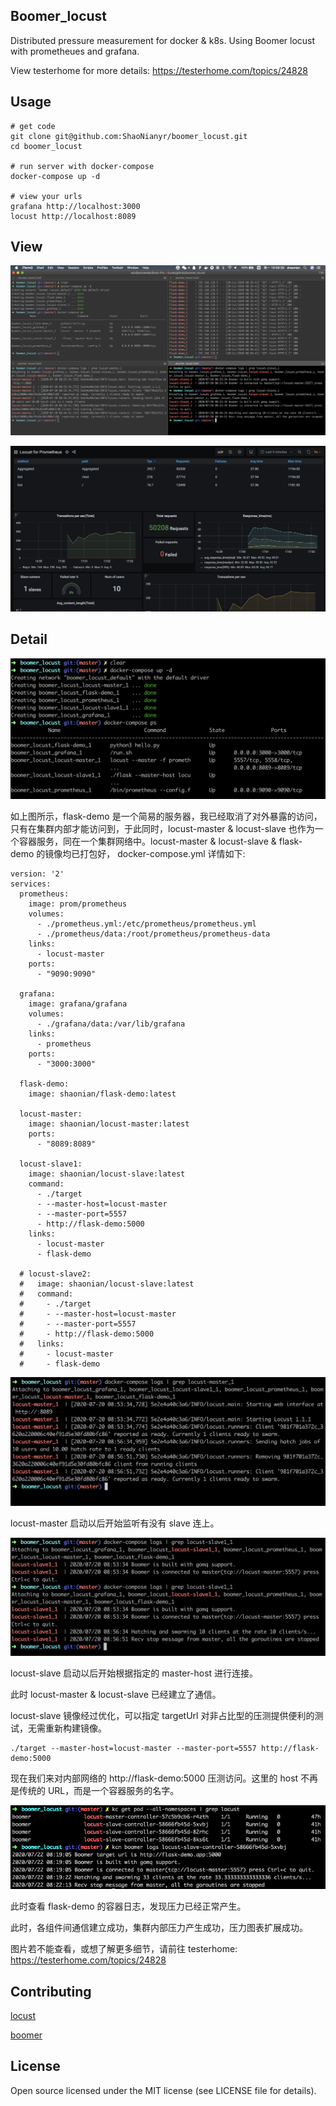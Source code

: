 ## Boomer_locust

Distributed pressure measurement for docker & k8s. Using Boomer locust with prometheues and grafana.

View testerhome for more details: https://testerhome.com/topics/24828

## Usage

```
# get code
git clone git@github.com:ShaoNianyr/boomer_locust.git
cd boomer_locust

# run server with docker-compose
docker-compose up -d

# view your urls
grafana http://localhost:3000
locust http://localhost:8089
```

## View

![cmd](cmd.png)

![newGrafana](newGrafana.png)

## Detail

![1](1.png)

如上图所示，flask-demo 是一个简易的服务器，我已经取消了对外暴露的访问，只有在集群内部才能访问到，于此同时，locust-master & locust-slave 也作为一个容器服务，同在一个集群网络中。locust-master & locust-slave & flask-demo 的镜像均已打包好， docker-compose.yml 详情如下:

```
version: '2'
services:
  prometheus:
    image: prom/prometheus
    volumes:
      - ./prometheus.yml:/etc/prometheus/prometheus.yml
      - ./prometheus/data:/root/prometheus/prometheus-data
    links:
      - locust-master
    ports:
      - "9090:9090"

  grafana:
    image: grafana/grafana
    volumes:
      - ./grafana/data:/var/lib/grafana
    links:
      - prometheus
    ports:
      - "3000:3000"

  flask-demo:
    image: shaonian/flask-demo:latest

  locust-master:
    image: shaonian/locust-master:latest
    ports:
      - "8089:8089"

  locust-slave1:
    image: shaonian/locust-slave:latest
    command:
      - ./target
      - --master-host=locust-master
      - --master-port=5557
      - http://flask-demo:5000
    links:
      - locust-master
      - flask-demo

  # locust-slave2:
  #   image: shaonian/locust-slave:latest
  #   command:
  #     - ./target
  #     - --master-host=locust-master
  #     - --master-port=5557
  #     - http://flask-demo:5000
  #   links:
  #     - locust-master
  #     - flask-demo
```

![2](2.png)

locust-master 启动以后开始监听有没有 slave 连上。

![3](3.png)

locust-slave 启动以后开始根据指定的 master-host 进行连接。

此时 locust-master & locust-slave 已经建立了通信。

locust-slave 镜像经过优化，可以指定 targetUrl 对非占比型的压测提供便利的测试，无需重新构建镜像。

```
./target --master-host=locust-master --master-port=5557 http://flask-demo:5000
```

现在我们来对内部网络的 http://flask-demo:5000 压测访问。这里的 host 不再是传统的 URL，而是一个容器服务的名字。

![7](7.png)

此时查看 flask-demo 的容器日志，发现压力已经正常产生。

此时，各组件间通信建立成功，集群内部压力产生成功，压力图表扩展成功。

图片若不能查看，或想了解更多细节，请前往 testerhome: https://testerhome.com/topics/24828

## Contributing

[locust](https://github.com/locustio/locust)

[boomer](https://github.com/myzhan/boomer)

## License

Open source licensed under the MIT license (see LICENSE file for details).